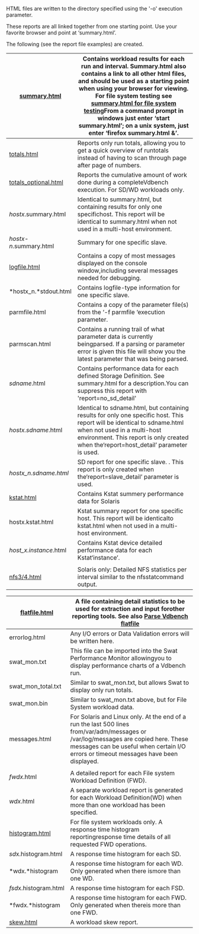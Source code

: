 HTML files are written to the directory specified using the '-o' execution parameter.

These reports are all linked together from one starting point. Use your favorite browser and point at ‘summary.html’.

The following (see the report file examples) are created.

 

| [summary.html](#_bookmark201)         | Contains workload results for each run and interval. Summary.html also contains a link to all other html files, and should be used as a starting point when using your browser for viewing. For file system testing see [summary.html for file system testing](#_bookmark206)From a command prompt in windows just enter ‘start summary.html’; on a unix system, just enter ‘firefox summary.html &’. |
| ------------------------------------- | ------------------------------------------------------------ |
| [totals.html](#_bookmark203)          | Reports only run totals, allowing you to get a quick overview of runtotals instead of having to scan through page after page of numbers. |
| [totals_optional.html](#_bookmark205) | Reports the cumulative amount of work done during a completeVdbench execution. For SD/WD workloads only. |
| *hostx*.summary.html                  | Identical to summary.html, but containing results for only one specifichost. This report will be identical to summary.html when not used in a multi-host environment. |
| *hostx-n*.summary.html                | Summary for one specific slave.                              |
| [logfile.html](#_bookmark207)         | Contains a copy of most messages displayed on the console window,including several messages needed for debugging. |
| *hostx_n.*stdout.html                 | Contains logfile-type information for one specific slave.    |
| parmfile.html                         | Contains a copy of the parameter file(s) from the ‘-f parmfile ‘execution parameter. |
| parmscan.html                         | Contains a running trail of what parameter data is currently beingparsed. If a parsing or parameter error is given this file will show you the latest parameter that was being parsed. |
| *sdname*.html                         | Contains performance data for each defined Storage Definition. See summary.html for a description.You can suppress this report with 'report=no_sd_detail' |
| *hostx.sdname*.html                   | Identical to sdname.html, but containing results for only one specific host. This report will be identical to sdname.html when not used in a multi-host environment. This report is only created when the‘report=host_detail’ parameter is used. |
| *hostx_n.sdname.html*                 | SD report for one specific slave. . This report is only created when the‘report=slave_detail’ parameter is used. |
| [kstat.html](#_bookmark208)           | Contains Kstat summery performance data for Solaris          |
| hostx.kstat.html                      | Kstat summary report for one specific host. This report will be identicalto kstat.html when not used in a multi-host environment. |
| *host_x.instance*.html                | Contains Kstat device detailed performance data for each Kstat‘instance’. |
|                                       |                                                              |
| [nfs3/4.html](#_bookmark210)          | Solaris only: Detailed NFS statistics per interval similar to the nfsstatcommand output. |



 

| [flatfile.html](#_bookmark212)  | A file containing detail statistics to be used for extraction and input forother reporting tools. See also [Parse Vdbench flatfile](#_bookmark47) |
| ------------------------------- | ------------------------------------------------------------ |
| errorlog.html                   | Any I/O errors or Data Validation errors will be written here. |
| swat_mon.txt                    | This file can be imported into the Swat Performance Monitor allowingyou to display performance charts of a Vdbench run. |
| swat_mon_total.txt              | Similar to swat_mon.txt, but allows Swat to display only run totals. |
| swat_mon.bin                    | Similar to swat_mon.txt above, but for File System workload data. |
| messages.html                   | For Solaris and Linux only. At the end of a run the last 500 lines from/var/adm/messages or /var/log/messages are copied here. These messages can be useful when certain I/O errors or timeout messages have been displayed. |
|                                 |                                                              |
| *fwdx*.html                     | A detailed report for each File system Workload Definition (FWD). |
| *wdx*.html                      | A separate workload report is generated for each Workload Definition(WD) when more than one workload has been specified. |
| [histogram.html](#_bookmark209) | For file system workloads only. A response time histogram reportingresponse time details of all requested FWD operations. |
| *sd*x.histogram.html            | A response time histogram for each SD.                       |
| *wdx.*histogram                 | A response time histogram for each WD. Only generated when there ismore than one WD. |
| *fsd*x.histogram.html           | A response time histogram for each FSD.                      |
| *fwdx.*histogram                | A response time histogram for each FWD. Only generated when thereis more than one FWD. |
| [skew.html](#_bookmark214)      | A workload skew report.                                      |